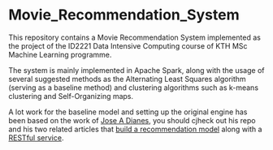 # Movie_Recommendation_System

This repository contains a Movie Recommendation System implemented as the project of the ID2221 Data Intensive Computing course of KTH MSc Machine Learning programme.  

The system is mainly implemented in Apache Spark, along with the usage of several suggested methods as the Alternating Least Squares algorithm (serving as a baseline method) and clustering algorithms 
such as k-means clustering and Self-Organizing maps.

A lot work for the baseline model and setting up the original engine has been based on the work of [Jose A Dianes](https://github.com/jadianes/spark-movie-lens), you should cjheck out his repo and his two related articles that [build a recommendation model](https://www.codementor.io/jadianes/building-a-recommender-with-apache-spark-python-example-app-part1-du1083qbw) along with a [RESTful service](https://www.codementor.io/jadianes/building-a-web-service-with-apache-spark-flask-example-app-part2-du1083854).